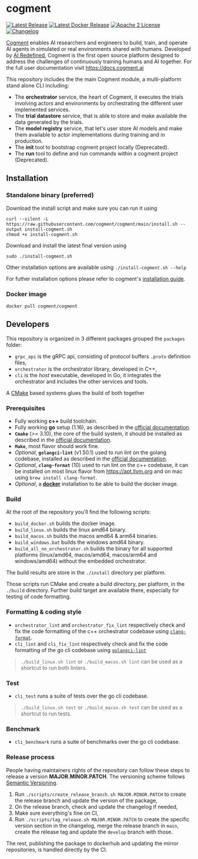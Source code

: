 # cogment

[![Latest Release](https://img.shields.io/github/v/release/cogment/cogment?label=latest%20release&sort=semver&style=flat-square)](https://github.com/cogment/cogment/releases)
[![Latest Docker Release](https://img.shields.io/docker/v/cogment/cogment?label=latest%20docker%20release&sort=semver&style=flat-square)](https://hub.docker.com/r/cogment/cogment) [![Apache 2 License](https://img.shields.io/badge/license-Apache%202-green?style=flat-square)](./LICENSE) [![Changelog](https://img.shields.io/badge/-Changelog%20-blueviolet?style=flat-square)](./CHANGELOG.md)

[Cogment](https://cogment.ai) enables AI researchers and engineers to build, train, and operate AI agents in simulated or real environments shared with humans. Developed by [AI Redefined](https://ai-r.com), Cogment is the first open source platform designed to address the challenges of continuously training humans and AI together. For the full user documentation visit <https://docs.cogment.ai>

This repository includes the the main Cogment module, a multi-platform stand alone CLI including:

- The **orchestrator** service, the heart of Cogment, it executes the trials involving actors and environments by orchestrating the different user implemented services.
- The **trial datastore** service, that is able to store and make available the data generated by the trials.
- The **model registry** service, that let's user store AI models and make them available to actor implementations during training and in production.
- The **init** tool to bootstrap cogment project locally (Deprecated).
- The **run** tool to define and run commands within a cogment project (Deprecated).

## Installation

### Standalone binary (preferred)

Download the install script and make sure you can run it using

```console
curl --silent -L https://raw.githubusercontent.com/cogment/cogment/main/install.sh --output install-cogment.sh
chmod +x install-cogment.sh
```

Download and install the latest final version using

```console
sudo ./install-cogment.sh
```

Other installation options are available using `./install-cogment.sh --help`

For futher installation options please refer to cogment's [installation guide](https://cogment.ai/docs/cogment/installation/).

### Docker image

```console
docker pull cogment/cogment
```

## Developers

This repository is organized in 3 different packages grouped the `packages` folder:

- `grpc_api` is the gRPC api, consisting of protocol buffers `.proto` definition files,
- `orchestrator` is the orchestrator library, developed in C++,
- `cli` is the _host_ executable, developed in Go, it integrates the orchestrator and includes the other services and tools.

A [CMake](https://cmake.org) based systems glues the build of both together

### Prerequisites

- Fully working **c++** build toolchain.
- Fully working **go** setup (1.16), as described in the [official documentation](https://golang.org/doc/install).
- **`Cmake`** (>= 3.10), the core of the build system, it should be installed as described in the [official documentation](https://cmake.org/install/).
- **`Make`**, most flavor should work fine.
- _Optional_, **`golangci-lint`** (v1.50.1) used to run lint on the golang codebase, installed as described in the [official documentation](https://golangci-lint.run/usage/install/).
- _Optional_, **`clang-format`** (10) used to run lint on the c++ codebase, it can be installed on most linux flavor from <https://apt.llvm.org> and on mac using `brew install clang-format`.
- _Optional_, a [**docker**](https://www.docker.com/) installation to be able to build the docker image.

### Build

At the root of the repository you'll find the following scripts:

- `build_docker.sh` builds the docker image.
- `build_linux.sh` builds the linux amd64 binary.
- `build_macos.sh` builds the macos amd64 & arm64 binaries.
- `build_windows.bat` builds the windows amd64 binary.
- `build_all_no_orchestrator.sh` builds the binary for all supported platforms (linux/amd64, macos/amd64, macos/arm64 and windows/amd64) without the embedded orchestrator.

The build results are store in the `./install` directory per platform.

Those scripts run CMake and create a build directory, per platform, in the `./build` directory. Further build target are available there, especially for testing of code formatting.

### Formatting & coding style

- `orchestrator_lint` and `orchestrator_fix_lint` respectively check and fix the code formatting of the c++ orchestrator codebase using [`clang-format`](https://clang.llvm.org/docs/ClangFormat.html).
- `cli_lint` and `cli_fix_lint` respectively check and fix the code formatting of the go cli codebase using [`golangci-lint`](https://golangci-lint.run)

> `./build_linux.sh lint` or `./build_macos.sh lint` can be used as a shortcut to run both linters.

### Test

- `cli_test` runs a suite of tests over the go cli codebase.

> `./build_linux.sh test` or `./build_macos.sh test` can be used as a shortcut to run tests.

### Benchmark

- `cli_benchmark` runs a suite of benchmarks over the go cli codebase.

### Release process

People having maintainers rights of the repository can follow these steps to release a version **MAJOR.MINOR.PATCH**. The versioning scheme follows [Semantic Versioning](http://semver.org/spec/v2.0.0.html).

1. Run `./scripts/create_release_branch.sh MAJOR.MINOR.PATCH` to create the release branch and update the version of the package,
2. On the release branch, check and update the changelog if needed,
3. Make sure everything's fine on CI,
4. Run `./scripts/tag_release.sh MAJOR.MINOR.PATCH` to create the specific version section in the changelog, merge the release branch in `main`, create the release tag and update the `develop` branch with those.

The rest, publishing the package to dockerhub and updating the mirror repositories, is handled directly by the CI.
